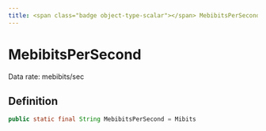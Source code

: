 ```yaml
---
title: <span class="badge object-type-scalar"></span> MebibitsPerSecond
---
```

# <span class="badge object-type-scalar"></span> MebibitsPerSecond

Data rate: mebibits/sec

## Definition

```java
public static final String MebibitsPerSecond = Mibits
```
